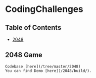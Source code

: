 # CodingChallenges

## Table of Contents

- [2048](#2048-game)




## 2048 Game
    Codebase [here](/tree/master/2048)
    You can find Demo [here](/2048/build/).